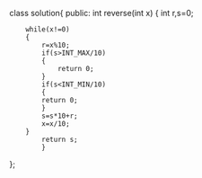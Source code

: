 class solution{
public:
    int reverse(int x) {
        int r,s=0;
       
        while(x!=0)
        {
            r=x%10;
            if(s>INT_MAX/10)
            {
                return 0;
            }
            if(s<INT_MIN/10)
            {
            return 0;
            }
            s=s*10+r;
            x=x/10;
        }
            return s;
            }
           
       
};
